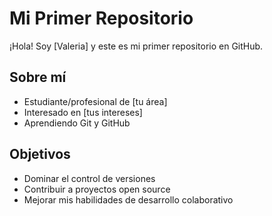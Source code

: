 # Mi Primer Repositorio

¡Hola! Soy [Valeria] y este es mi primer repositorio en GitHub.

## Sobre mí
- Estudiante/profesional de [tu área]
- Interesado en [tus intereses]
- Aprendiendo Git y GitHub

## Objetivos
- Dominar el control de versiones
- Contribuir a proyectos open source
- Mejorar mis habilidades de desarrollo colaborativo
